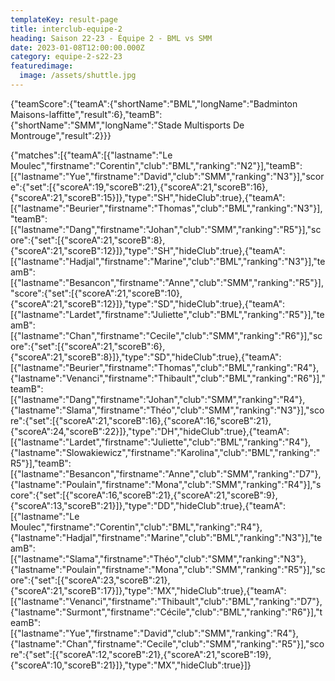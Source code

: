 ```yaml
---
templateKey: result-page
title: interclub-equipe-2
heading: Saison 22-23 - Équipe 2 - BML vs SMM
date: 2023-01-08T12:00:00.000Z
category: equipe-2-s22-23
featuredimage:
  image: /assets/shuttle.jpg
---
```


<teamscoreboard>{"teamScore":{"teamA":{"shortName":"BML","longName":"Badminton Maisons-laffitte","result":6},"teamB":{"shortName":"SMM","longName":"Stade Multisports De Montrouge","result":2}}}</teamscoreboard>

<scoreboard>{"matches":[{"teamA":[{"lastname":"Le Moulec","firstname":"Corentin","club":"BML","ranking":"N2"}],"teamB":[{"lastname":"Yue","firstname":"David","club":"SMM","ranking":"N3"}],"score":{"set":[{"scoreA":19,"scoreB":21},{"scoreA":21,"scoreB":16},{"scoreA":21,"scoreB":15}]},"type":"SH","hideClub":true},{"teamA":[{"lastname":"Beurier","firstname":"Thomas","club":"BML","ranking":"N3"}],"teamB":[{"lastname":"Dang","firstname":"Johan","club":"SMM","ranking":"R5"}],"score":{"set":[{"scoreA":21,"scoreB":8},{"scoreA":21,"scoreB":12}]},"type":"SH","hideClub":true},{"teamA":[{"lastname":"Hadjal","firstname":"Marine","club":"BML","ranking":"N3"}],"teamB":[{"lastname":"Besancon","firstname":"Anne","club":"SMM","ranking":"R5"}],"score":{"set":[{"scoreA":21,"scoreB":10},{"scoreA":21,"scoreB":12}]},"type":"SD","hideClub":true},{"teamA":[{"lastname":"Lardet","firstname":"Juliette","club":"BML","ranking":"R5"}],"teamB":[{"lastname":"Chan","firstname":"Cecile","club":"SMM","ranking":"R6"}],"score":{"set":[{"scoreA":21,"scoreB":6},{"scoreA":21,"scoreB":8}]},"type":"SD","hideClub":true},{"teamA":[{"lastname":"Beurier","firstname":"Thomas","club":"BML","ranking":"R4"},{"lastname":"Venanci","firstname":"Thibault","club":"BML","ranking":"R6"}],"teamB":[{"lastname":"Dang","firstname":"Johan","club":"SMM","ranking":"R4"},{"lastname":"Slama","firstname":"Théo","club":"SMM","ranking":"N3"}],"score":{"set":[{"scoreA":21,"scoreB":16},{"scoreA":16,"scoreB":21},{"scoreA":24,"scoreB":22}]},"type":"DH","hideClub":true},{"teamA":[{"lastname":"Lardet","firstname":"Juliette","club":"BML","ranking":"R4"},{"lastname":"Slowakiewicz","firstname":"Karolina","club":"BML","ranking":"R5"}],"teamB":[{"lastname":"Besancon","firstname":"Anne","club":"SMM","ranking":"D7"},{"lastname":"Poulain","firstname":"Mona","club":"SMM","ranking":"R4"}],"score":{"set":[{"scoreA":16,"scoreB":21},{"scoreA":21,"scoreB":9},{"scoreA":13,"scoreB":21}]},"type":"DD","hideClub":true},{"teamA":[{"lastname":"Le Moulec","firstname":"Corentin","club":"BML","ranking":"R4"},{"lastname":"Hadjal","firstname":"Marine","club":"BML","ranking":"N3"}],"teamB":[{"lastname":"Slama","firstname":"Théo","club":"SMM","ranking":"N3"},{"lastname":"Poulain","firstname":"Mona","club":"SMM","ranking":"R5"}],"score":{"set":[{"scoreA":23,"scoreB":21},{"scoreA":21,"scoreB":17}]},"type":"MX","hideClub":true},{"teamA":[{"lastname":"Venanci","firstname":"Thibault","club":"BML","ranking":"D7"},{"lastname":"Surmont","firstname":"Cécile","club":"BML","ranking":"R6"}],"teamB":[{"lastname":"Yue","firstname":"David","club":"SMM","ranking":"R4"},{"lastname":"Chan","firstname":"Cecile","club":"SMM","ranking":"R5"}],"score":{"set":[{"scoreA":12,"scoreB":21},{"scoreA":21,"scoreB":19},{"scoreA":10,"scoreB":21}]},"type":"MX","hideClub":true}]}</scoreboard>